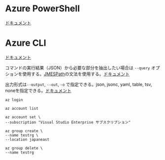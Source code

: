 # Azure PowerShell

[ドキュメント](https://docs.microsoft.com/ja-jp/powershell/azure/)



# Azure CLI

[ドキュメント](https://docs.microsoft.com/ja-jp/cli/azure/)

コマンドの実行結果（JSON）から必要な部分を抽出したい場合は `--query` オプションを使用する。[JMESPath](https://jmespath.org/)の文法を使用する。[ドキュメント](https://docs.microsoft.com/ja-jp/cli/azure/query-azure-cli)

出力形式は`--output`, `--out`, `-o` で指定できる。json, jsonc, yaml, table, tsv, noneを指定できる。[ドキュメント](https://docs.microsoft.com/ja-jp/cli/azure/format-output-azure-cli)

```
az login
```

```
az account list
```

```
az account set \
--subscription "Visual Studio Enterprise サブスクリプション"
```

```
az group create \
--name testrg \
--location japaneast
```

```
az group delete \
--name testrg
```
